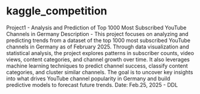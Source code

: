 # kaggle_competition

Project1 - Analysis and Prediction of Top 1000 Most Subscribed YouTube Channels in Germany
Description - This project focuses on analyzing and predicting trends from a dataset of the top 1000 most subscribed YouTube channels in Germany as of February 2025. Through data visualization and statistical analysis, the project explores patterns in subscriber counts, video views, content categories, and channel growth over time. It also leverages machine learning techniques to predict channel success, classify content categories, and cluster similar channels. The goal is to uncover key insights into what drives YouTube channel popularity in Germany and build predictive models to forecast future trends.
Date: Feb.25, 2025 - DDL
